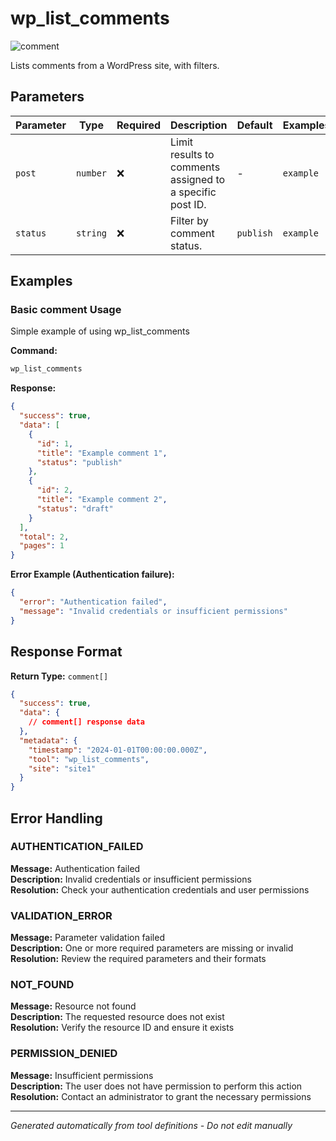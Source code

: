 # wp_list_comments

![comment](https://img.shields.io/badge/category-comment-lightgrey)

Lists comments from a WordPress site, with filters.

## Parameters

| Parameter | Type | Required | Description | Default | Examples |
|-----------|------|----------|-------------|---------|----------|
| `post` | `number` | ❌ | Limit results to comments assigned to a specific post ID. | - | `example` |
| `status` | `string` | ❌ | Filter by comment status. | `publish` | `example` |

## Examples

### Basic comment Usage

Simple example of using wp_list_comments

**Command:**
```bash
wp_list_comments 
```

**Response:**
```json
{
  "success": true,
  "data": [
    {
      "id": 1,
      "title": "Example comment 1",
      "status": "publish"
    },
    {
      "id": 2,
      "title": "Example comment 2",
      "status": "draft"
    }
  ],
  "total": 2,
  "pages": 1
}
```

**Error Example (Authentication failure):**
```json
{
  "error": "Authentication failed",
  "message": "Invalid credentials or insufficient permissions"
}
```






## Response Format

**Return Type:** `comment[]`

```json
{
  "success": true,
  "data": {
    // comment[] response data
  },
  "metadata": {
    "timestamp": "2024-01-01T00:00:00.000Z",
    "tool": "wp_list_comments",
    "site": "site1"
  }
}
```

## Error Handling

### AUTHENTICATION_FAILED

**Message:** Authentication failed  
**Description:** Invalid credentials or insufficient permissions  
**Resolution:** Check your authentication credentials and user permissions


### VALIDATION_ERROR

**Message:** Parameter validation failed  
**Description:** One or more required parameters are missing or invalid  
**Resolution:** Review the required parameters and their formats


### NOT_FOUND

**Message:** Resource not found  
**Description:** The requested resource does not exist  
**Resolution:** Verify the resource ID and ensure it exists


### PERMISSION_DENIED

**Message:** Insufficient permissions  
**Description:** The user does not have permission to perform this action  
**Resolution:** Contact an administrator to grant the necessary permissions




---

*Generated automatically from tool definitions - Do not edit manually*
